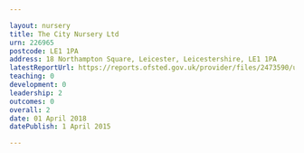 ```yaml
---

layout: nursery
title: The City Nursery Ltd
urn: 226965
postcode: LE1 1PA
address: 18 Northampton Square, Leicester, Leicestershire, LE1 1PA
latestReportUrl: https://reports.ofsted.gov.uk/provider/files/2473590/urn/226965.pdf
teaching: 0
development: 0
leadership: 2
outcomes: 0
overall: 2
date: 01 April 2018 
datePublish: 1 April 2015

---
```

